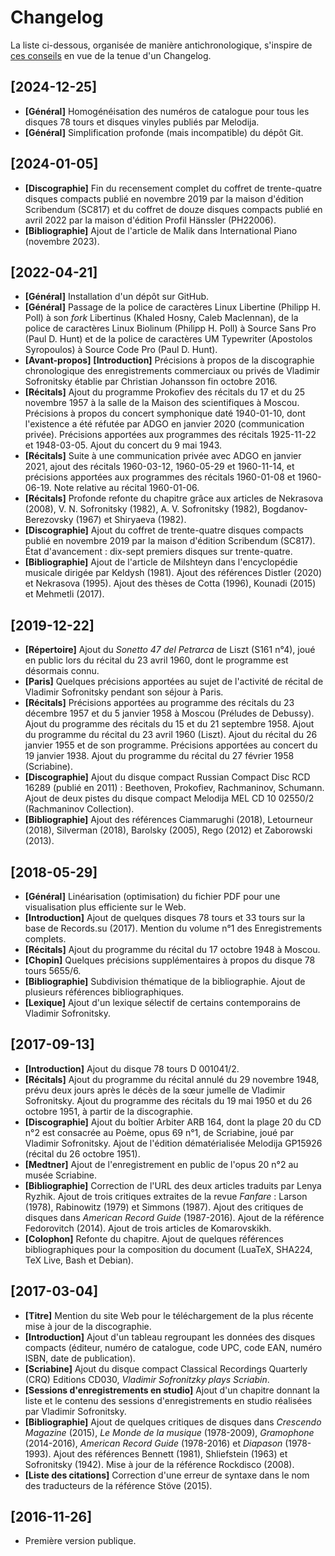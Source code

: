 # Changelog

La liste ci-dessous, organisée de manière antichronologique, s'inspire de
[ces conseils](https://keepachangelog.com/en/1.0.0/) en vue de la tenue d'un
Changelog.

## [2024-12-25]

*   **[Général]** Homogénéisation des numéros de catalogue pour tous les
    disques 78 tours et disques vinyles publiés par Melodija.
*   **[Général]** Simplification profonde (mais incompatible) du dépôt Git.

## [2024-01-05]

*   **[Discographie]** Fin du recensement complet du coffret de
    trente-quatre disques compacts publié en novembre 2019 par la maison
    d'édition Scribendum (SC817) et du coffret de douze disques compacts
    publié en avril 2022 par la maison d'édition Profil Hänssler (PH22006).
*   **[Bibliographie]** Ajout de l'article de Malik dans International Piano
    (novembre 2023).

## [2022-04-21]

*   **[Général]** Installation d'un dépôt sur GitHub.
*   **[Général]** Passage de la police de caractères Linux Libertine
    (Philipp H. Poll) à son *fork* Libertinus (Khaled Hosny, Caleb
    Maclennan), de la police de caractères Linux Biolinum (Philipp H. Poll)
    à Source Sans Pro (Paul D. Hunt) et de la police de caractères UM
    Typewriter (Apostolos Syropoulos) à Source Code Pro (Paul D. Hunt).
*   **[Avant-propos]** **[Introduction]** Précisions à propos de la
    discographie chronologique des enregistrements commerciaux ou privés de
    Vladimir Sofronitsky établie par Christian Johansson fin octobre 2016.
*   **[Récitals]** Ajout du programme Prokofiev des récitals du 17 et du 25
    novembre 1957 à la salle de la Maison des scientifiques à Moscou.
    Précisions à propos du concert symphonique daté 1940-01-10, dont
    l'existence a été réfutée par ADGO en janvier 2020 (communication
    privée).
    Précisions apportées aux programmes des récitals 1925-11-22 et
    1948-03-05.
    Ajout du concert du 9 mai 1943.
*   **[Récitals]** Suite à une communication privée avec ADGO en janvier
    2021, ajout des récitals 1960-03-12, 1960-05-29 et 1960-11-14, et
    précisions apportées aux programmes des récitals 1960-01-08 et
    1960-06-19.
    Note relative au récital 1960-01-06.
*   **[Récitals]** Profonde refonte du chapitre grâce aux articles de
    Nekrasova (2008), V. N. Sofronitsky (1982), A. V. Sofronitsky (1982),
    Bogdanov-Berezovsky (1967) et Shiryaeva (1982).
*   **[Discographie]** Ajout du coffret de trente-quatre disques compacts
    publié en novembre 2019 par la maison d'édition Scribendum (SC817).
    État d'avancement : dix-sept premiers disques sur trente-quatre.
*   **[Bibliographie]** Ajout de l'article de Milshteyn dans l'encyclopédie
    musicale dirigée par Keldysh (1981).
    Ajout des références Distler (2020) et Nekrasova (1995).
    Ajout des thèses de Cotta (1996), Kounadi (2015) et Mehmetli (2017).

## [2019-12-22]

*   **[Répertoire]** Ajout du *Sonetto 47 del Petrarca* de Liszt (S161 n°4),
    joué en public lors du récital du 23 avril 1960, dont le programme est
    désormais connu.
*   **[Paris]** Quelques précisions apportées au sujet de l'activité de
    récital de Vladimir Sofronitsky pendant son séjour à Paris.
*   **[Récitals]** Précisions apportées au programme des récitals du 23
    décembre 1957 et du 5 janvier 1958 à Moscou (Préludes de Debussy).
    Ajout du programme des récitals du 15 et du 21 septembre 1958.
    Ajout du programme du récital du 23 avril 1960 (Liszt).
    Ajout du récital du 26 janvier 1955 et de son programme.
    Précisions apportées au concert du 19 janvier 1938.
    Ajout du programme du récital du 27 février 1958 (Scriabine).
*   **[Discographie]** Ajout du disque compact Russian Compact Disc RCD
    16289 (publié en 2011) : Beethoven, Prokofiev, Rachmaninov, Schumann.
    Ajout de deux pistes du disque compact Melodija MEL CD 10 02550/2
    (Rachmaninov Collection).
*   **[Bibliographie]** Ajout des références Ciammarughi (2018), Letourneur
    (2018), Silverman (2018), Barolsky (2005), Rego (2012) et Zaborowski
    (2013).

## [2018-05-29]

*   **[Général]** Linéarisation (optimisation) du fichier PDF pour une
    visualisation plus efficiente sur le Web.
*   **[Introduction]** Ajout de quelques disques 78 tours et 33 tours sur la
    base de Records.su (2017).
    Mention du volume n°1 des Enregistrements complets.
*   **[Récitals]** Ajout du programme du récital du 17 octobre 1948 à
    Moscou.
*   **[Chopin]** Quelques précisions supplémentaires à propos du disque 78
    tours 5655/6.
*   **[Bibliographie]** Subdivision thématique de la bibliographie.
    Ajout de plusieurs références bibliographiques.
*   **[Lexique]** Ajout d'un lexique sélectif de certains contemporains de
    Vladimir Sofronitsky.

## [2017-09-13]

*   **[Introduction]** Ajout du disque 78 tours D 001041/2.
*   **[Récitals]** Ajout du programme du récital annulé du 29 novembre 1948,
    prévu deux jours après le décès de la sœur jumelle de Vladimir
    Sofronitsky.
    Ajout du programme des récitals du 19 mai 1950 et du 26 octobre 1951, à
    partir de la discographie.
*   **[Discographie]** Ajout du boîtier Arbiter ARB 164, dont la plage 20 du
    CD n°2 est consacrée au Poème, opus 69 n°1, de Scriabine, joué par
    Vladimir Sofronitsky.
    Ajout de l'édition dématérialisée Melodija GP15926 (récital du 26
    octobre 1951).
*   **[Medtner]** Ajout de l'enregistrement en public de l'opus 20 n°2 au
    musée Scriabine.
*   **[Bibliographie]** Correction de l'URL des deux articles traduits par
    Lenya Ryzhik.
    Ajout de trois critiques extraites de la revue *Fanfare* : Larson
    (1978), Rabinowitz (1979) et Simmons (1987).
    Ajout des critiques de disques dans *American Record Guide* (1987-2016).
    Ajout de la référence Fedorovitch (2014).
    Ajout de trois articles de Komarovskikh.
*   **[Colophon]** Refonte du chapitre.
    Ajout de quelques références bibliographiques pour la composition du
    document (LuaTeX, SHA224, TeX Live, Bash et Debian).

## [2017-03-04]

*   **[Titre]** Mention du site Web pour le téléchargement de la plus
    récente mise à jour de la discographie.
*   **[Introduction]** Ajout d'un tableau regroupant les données des disques
    compacts (éditeur, numéro de catalogue, code UPC, code EAN, numéro ISBN,
    date de publication).
*   **[Scriabine]** Ajout du disque compact Classical Recordings Quarterly
    (CRQ) Editions CD030, *Vladimir Sofronitzky plays Scriabin*.
*   **[Sessions d'enregistrements en studio]** Ajout d'un chapitre donnant
    la liste et le contenu des sessions d'enregistrements en studio
    réalisées par Vladimir Sofronitsky.
*   **[Bibliographie]** Ajout de quelques critiques de disques dans
    *Crescendo Magazine* (2015), *Le Monde de la musique* (1978-2009),
    *Gramophone* (2014-2016), *American Record Guide* (1978-2016) et
    *Diapason* (1978-1993).
    Ajout des références Bennett (1981), Shliefstein (1963) et Sofronitsky
    (1942).
    Mise à jour de la référence Rockdisco (2008).
*   **[Liste des citations]** Correction d'une erreur de syntaxe dans le nom
    des traducteurs de la référence Stöve (2015).

## [2016-11-26]

*   Première version publique.
